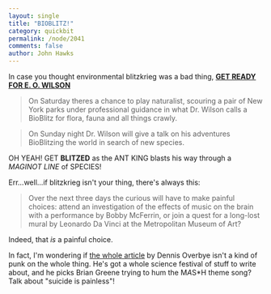```yaml
---
layout: single 
title: "BIOBLITZ!" 
category: quickbit
permalink: /node/2041
comments: false 
author: John Hawks 
---
```


In case you thought environmental blitzkrieg was a bad thing, <a href="http://www.nytimes.com/2009/06/12/arts/12fest.html?_r=1&partner=rss&emc=rss"><b>GET READY FOR E. O. WILSON</b></a>


<blockquote>On Saturday theres a chance to play naturalist, scouring a pair of New York parks under professional guidance in what Dr. Wilson calls a BioBlitz for flora, fauna and all things crawly.</blockquote>

<blockquote>On Sunday night Dr. Wilson will give a talk on his adventures BioBlitzing the world in search of new species.</blockquote>

OH YEAH! GET <b>BLITZED</b> as the ANT KING blasts his way through a <i>MAGINOT LINE</i> of SPECIES! 

Err...well...if blitzkrieg isn't your thing, there's always this: 

<blockquote>Over the next three days the curious will have to make painful choices: attend an investigation of the effects of music on the brain with a performance by Bobby McFerrin, or join a quest for a long-lost mural by Leonardo Da Vinci at the Metropolitan Museum of Art? </blockquote>

Indeed, that <i>is</i> a painful choice. 

In fact, I'm wondering if <a href="http://www.nytimes.com/2009/06/12/arts/12fest.html?_r=1&partner=rss&emc=rss">the whole article</a> by Dennis Overbye isn't a kind of punk on the whole thing. He's got a whole science festival of stuff to write about, and he picks Brian Greene trying to hum the M*A*S*H theme song? Talk about "suicide is painless"! 

